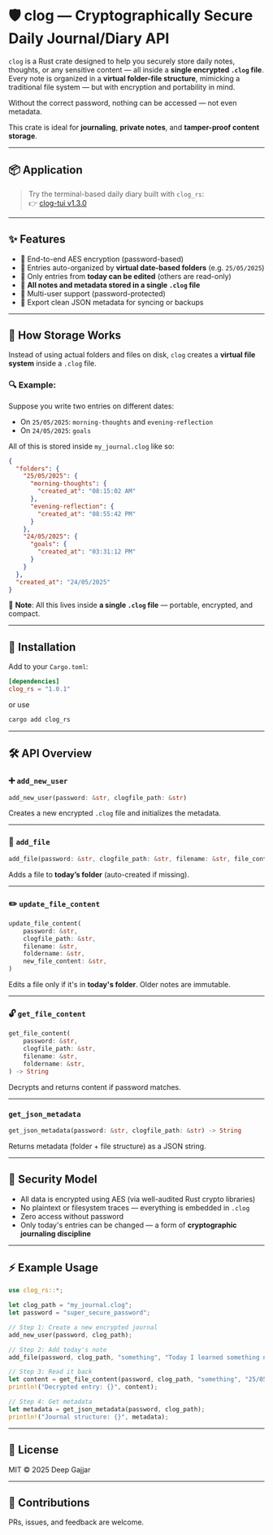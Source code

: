 # 🛡️ clog — Cryptographically Secure Daily Journal/Diary API

`clog` is a Rust crate designed to help you securely store daily notes, thoughts, or any sensitive content — all inside a **single encrypted `.clog` file**. Every note is organized in a **virtual folder-file structure**, mimicking a traditional file system — but with encryption and portability in mind.

Without the correct password, nothing can be accessed — not even metadata.

This crate is ideal for **journaling**, **private notes**, and **tamper-proof content storage**.

---

## 📦 Application

> Try the terminal-based daily diary built with `clog_rs`:  
> 👉 [clog-tui v1.3.0](https://github.com/Levi477/clog-tui/releases/tag/v1.3.0)

---

## ✨ Features

- 🔐 End-to-end AES encryption (password-based)
- 📁 Entries auto-organized by **virtual date-based folders** (e.g. `25/05/2025`)
- 📝 Only entries from **today can be edited** (others are read-only)
- 📄 **All notes and metadata stored in a single `.clog` file**
- 👥 Multi-user support (password-protected)
- 🧾 Export clean JSON metadata for syncing or backups

---

## 📁 How Storage Works

Instead of using actual folders and files on disk, `clog` creates a **virtual file system** inside a `.clog` file.

### 🔍 Example:

Suppose you write two entries on different dates:

- On `25/05/2025`: `morning-thoughts` and `evening-reflection`
- On `24/05/2025`: `goals`

All of this is stored inside `my_journal.clog` like so:

```json
{
  "folders": {
    "25/05/2025": {
      "morning-thoughts": {
        "created_at": "08:15:02 AM"
      },
      "evening-reflection": {
        "created_at": "08:55:42 PM"
      }
    },
    "24/05/2025": {
      "goals": {
        "created_at": "03:31:12 PM"
      }
    }
  },
  "created_at": "24/05/2025"
}
```

📌 **Note**: All this lives inside **a single `.clog` file** — portable, encrypted, and compact.

---

## 🚀 Installation

Add to your `Cargo.toml`:

```toml
[dependencies]
clog_rs = "1.0.1"
```

or use 

```bash
cargo add clog_rs
```

---

## 🛠️ API Overview

### ➕ `add_new_user`

```rust
add_new_user(password: &str, clogfile_path: &str)
```

Creates a new encrypted `.clog` file and initializes the metadata.

---

### 📝 `add_file`

```rust
add_file(password: &str, clogfile_path: &str, filename: &str, file_content: &str)
```

Adds a file to **today’s folder** (auto-created if missing).

---

### ✏️ `update_file_content`

```rust
update_file_content(
    password: &str,
    clogfile_path: &str,
    filename: &str,
    foldername: &str,
    new_file_content: &str,
)
```

Edits a file only if it's in **today's folder**. Older notes are immutable.

---

### 🔓 `get_file_content`

```rust
get_file_content(
    password: &str,
    clogfile_path: &str,
    filename: &str,
    foldername: &str,
) -> String
```

Decrypts and returns content if password matches.

---

### `get_json_metadata`

```rust
get_json_metadata(password: &str, clogfile_path: &str) -> String
```

Returns metadata (folder + file structure) as a JSON string.

---

## 🔐 Security Model

- All data is encrypted using AES (via well-audited Rust crypto libraries)
- No plaintext or filesystem traces — everything is embedded in `.clog`
- Zero access without password
- Only today's entries can be changed — a form of **cryptographic journaling discipline**

---

## ⚡ Example Usage

```rust
use clog_rs::*;

let clog_path = "my_journal.clog";
let password = "super_secure_password";

// Step 1: Create a new encrypted journal
add_new_user(password, clog_path);

// Step 2: Add today's note
add_file(password, clog_path, "something", "Today I learned something new...");

// Step 3: Read it back
let content = get_file_content(password, clog_path, "something", "25/05/2025");
println!("Decrypted entry: {}", content);

// Step 4: Get metadata
let metadata = get_json_metadata(password, clog_path);
println!("Journal structure: {}", metadata);
```

---

## 📄 License

MIT © 2025 Deep Gajjar

---

## 🤝 Contributions

PRs, issues, and feedback are welcome.
